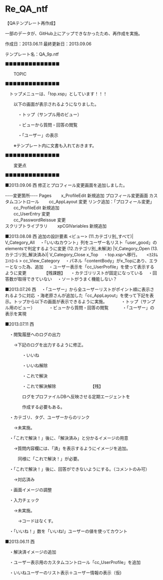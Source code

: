 ﻿Re_QA_ntf
=========

【QAテンプレート再作成】

一部のデータが、GitHub上にアップできなかったため、再作成を実施。

作成日：2013.06.11
最終更新日：2013.09.06

テンプレート名：QA_9p.ntf

■■■■■■■■■■■■■■

　　TOPIC

■■■■■■■■■■■■■■


　トップメニューは、「top.xsp」としています！！！


　　以下の画面が表示されるようになりました。

　　　・トップ（サンプル用のビュー）

　　　・ビューから質問・回答の閲覧

　　　・「ユーザー」の表示

　　※テンプレート内に文書も入れておきます。


■■■■■■■■■■■■■■

　　変更点

■■■■■■■■■■■■■■

■2013.09.06 西
修正とプロフィール変更画面を追加しました。

----変更箇所----
 Pages
　　x_ProfileEdit	新規追加	プロフィール変更画面
 カスタムコントロール
　　cc_AppLayout	変更	リンク追加：「プロフィール変更」
　　cc_ProfileEdit	新規追加	
　　cc_UserEntry	変更	
　　cc_PasswordReissue	変更	
 スクリプトライブラリ	
　　xpCGIVariables	新規追加
　　
　　

■2013.08.08 西
追加の設計要素 
<ビュー>
(11.カテゴリ別_すべて)| V_Category_All 
　・「いいねカウント」列をユーザー名リスト「user_good」のelementsで判定するように変更
(12.カテゴリ別_未解決) |V_Category_Open 
(13.カテゴリ別_解決済み)| V_Category_Close 
<XPage >
x_Top 
　・top.xspへ移行。
　
<ｶｽﾀﾑｺﾝﾄﾛｰﾙ >
cc_View_Category
　・パネル「contentBody」がx_Topにあり、エラーとなった為、追加
　・ユーザー表示を「cc_UserProfile」を使って表示するように変更
　
　
　
【残課題】
　・カテゴリリストが固定になっている
　・回答数が取得できていない
　・ソートがうまく機能しない？
　
　　

■2013.07.26 西
　・「ユーザー」から全ユーザーリストがポイント順に表示されるように対応
  ・海老原さんが追加した「cc_AppLayout」を使って下記を表示。トップから以下の画面が表示できるように実施。
　　　・トップ（サンプル用のビュー）
　　　・ビューから質問・回答の閲覧
　　　・「ユーザー」の表示を実現

■2013.07.11 西



　・閲覧履歴へのログの出力


　　→下記のログを出力するように修正。

　　　　・いいね

　　　　・いいね解除

　　　　・これで解決

　　　　・これで解決解除
　　　　
　　　　【残】

　　　　ログをプロファイルDBへ反映させる定期エージェントを

　　　　作成する必要もある。



　・カテゴリ、タグ、ユーザーからのリンク

　　→未実施。




　・「これで解決！」後に、「解決済み」と分かるイメージの用意

　　→質問内容欄には、「済」を表示するようにイメージを追加。

　　　同様に「これで解決！」が必要。


　・「これで解決！」後に、回答ができないようにする。（コメントのみ可）

　　→対応済み

　・画面イメージの調整

　・入力チェック

　　→未実施。

　　　→コードはなくす。

　・「いいね！」数を「いいね!」ユーザーの値を使ってカウント


■2013.06.11 西

　・解決済イメージの追加

　・ユーザー表示用のカスタムコントロール「cc_UserProfile」を追加

　・いいねユーザーのリスト表示＋ユーザー情報の表示（仮)
